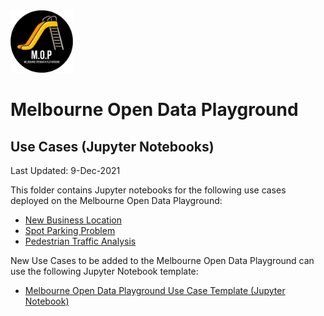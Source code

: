 <img src="/images/mop-black.png" alt="drawing" width="100"/>

# Melbourne Open Data Playground
## Use Cases (Jupyter Notebooks)

Last Updated: 9-Dec-2021

This folder contains Jupyter notebooks for the following use cases deployed on the Melbourne Open Data Playground:
- [New Business Location](usecase-newbusinesslocation.ipynb)
- [Spot Parking Problem](usecase-spotparkingproblem.ipynb)
- [Pedestrian Traffic Analysis](usecase-pedestriantrafficanalysis.ipynb)

New Use Cases to be added to the Melbourne Open Data Playground can use the following Jupyter Notebook template:
- [Melbourne Open Data Playground Use Case Template (Jupyter Notebook)](usecase-TEMPLATE.ipynb)

